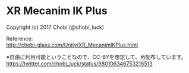 # XR Mecanim IK Plus  
Copyright (c) 2017 Chobi (@chobi_luck)

Reference:  
http://chobi-glass.com/Unity/XR_MecanimIKPlus.html

※自由に利用可能ということなので、CC-BYを想定して、再配布しています。  
https://twitter.com/chobi_luck/status/980106346753216513